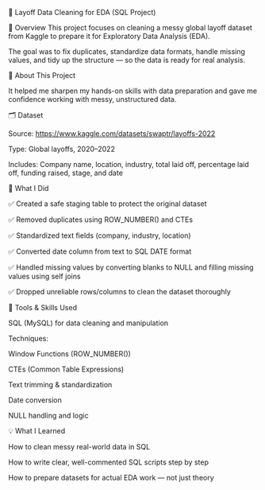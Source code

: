 
🧼 Layoff Data Cleaning for EDA (SQL Project) 



📌 Overview
This project focuses on cleaning a messy global layoff dataset from Kaggle to prepare it for Exploratory Data Analysis (EDA).

The goal was to fix duplicates, standardize data formats, handle missing values, and tidy up the structure — so the data is ready for real analysis.

📁 About This Project

It helped me sharpen my hands-on skills with data preparation and gave me confidence working with messy, unstructured data.


🗂️ Dataset

Source: https://www.kaggle.com/datasets/swaptr/layoffs-2022

Type: Global layoffs, 2020–2022

Includes: Company name, location, industry, total laid off, percentage laid off, funding raised, stage, and date


🔧 What I Did

✅ Created a safe staging table to protect the original dataset

✅ Removed duplicates using ROW_NUMBER() and CTEs

✅ Standardized text fields (company, industry, location)

✅ Converted date column from text to SQL DATE format

✅ Handled missing values by converting blanks to NULL and filling missing values using self joins

✅ Dropped unreliable rows/columns to clean the dataset thoroughly


🧠 Tools & Skills Used

SQL (MySQL) for data cleaning and manipulation

Techniques:

Window Functions (ROW_NUMBER())

CTEs (Common Table Expressions)

Text trimming & standardization

Date conversion

NULL handling and logic




💡 What I Learned

How to clean messy real-world data in SQL

How to write clear, well-commented SQL scripts step by step

How to prepare datasets for actual EDA work — not just theory




